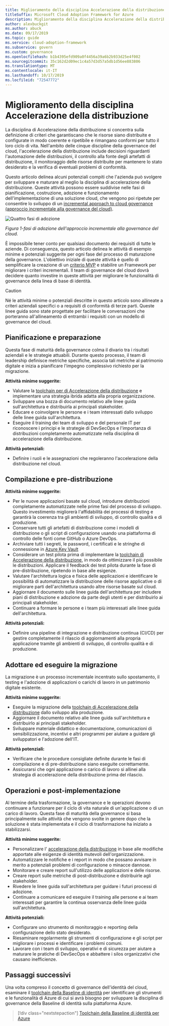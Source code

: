 ```yaml
---
title: Miglioramento della disciplina Accelerazione della distribuzione
titleSuffix: Microsoft Cloud Adoption Framework for Azure
description: Miglioramento della disciplina Accelerazione della distribuzione
author: alexbuckgit
ms.author: abuck
ms.date: 09/17/2019
ms.topic: guide
ms.service: cloud-adoption-framework
ms.subservice: govern
ms.custom: governance
ms.openlocfilehash: b1b4395efd909a0f4456a39a6b2b933d25e4f002
ms.sourcegitcommit: 35c162d2d09ec1c4a57d3d57a5db1d56ee883806
ms.translationtype: MT
ms.contentlocale: it-IT
ms.lasthandoff: 10/17/2019
ms.locfileid: "72547772"
---
```

# <a name="deployment-acceleration-discipline-improvement"></a>Miglioramento della disciplina Accelerazione della distribuzione

La disciplina di Accelerazione della distribuzione si concentra sulla definizione di criteri che garantiscano che le risorse siano distribuite e configurate in modo coerente e ripetibile e rimangano conformi per tutto il loro ciclo di vita. Nell'ambito delle cinque discipline della governance del cloud, l'accelerazione della distribuzione include decisioni riguardanti l'automazione delle distribuzioni, il controllo alla fonte degli artefatti di distribuzione, il monitoraggio delle risorse distribuite per mantenere lo stato desiderato e la verifica di eventuali problemi di conformità.

Questo articolo delinea alcuni potenziali compiti che l'azienda può svolgere per sviluppare e maturare al meglio la disciplina di accelerazione della distribuzione. Queste attività possono essere suddivise nelle fasi di pianificazione, costruzione, adozione e funzionamento dell'implementazione di una soluzione cloud, che vengono poi ripetute per consentire lo sviluppo di un [incremental approach to cloud governance (approccio incrementale alla governance del cloud)](../guides/index.md#an-incremental-approach-to-cloud-governance).

![Quattro fasi di adozione](../../_images/govern/adoption-phases.png)

*Figura 1-fasi di adozione dell'approccio incrementale alla governance del cloud.*

È impossibile tener conto per qualsiasi documento dei requisiti di tutte le aziende. Di conseguenza, questo articolo delinea le attività di esempio minime e potenziali suggerite per ogni fase del processo di maturazione della governance. L'obiettivo iniziale di queste attività è quello di semplificare la creazione di un [criterio MVP](../guides/index.md#an-incremental-approach-to-cloud-governance) e stabilire un Framework per migliorare i criteri incrementali. Il team di governance del cloud dovrà decidere quanto investire in queste attività per migliorare le funzionalità di governance della linea di base di identità.

> [!CAUTION]
> Né le attività minime o potenziali descritte in questo articolo sono allineate a criteri aziendali specifici o a requisiti di conformità di terze parti. Queste linee guida sono state progettate per facilitare le conversazioni che porteranno all'allineamento di entrambi i requisiti con un modello di governance del cloud.

## <a name="planning-and-readiness"></a>Pianificazione e preparazione

Questa fase di maturità della governance colma il divario tra i risultati aziendali e le strategie attuabili. Durante questo processo, il team di leadership definisce metriche specifiche, associa tali metriche al patrimonio digitale e inizia a pianificare l'impegno complessivo richiesto per la migrazione.

**Attività minime suggerite:**

- Valutare la [toolchain per di Accelerazione della distribuzione](./toolchain.md) e implementare una strategia ibrida adatta alla propria organizzazione.
- Sviluppare una bozza di documento relativo alle linee guida sull'architettura e distribuirla ai principali stakeholder.
- Educare e coinvolgere le persone e i team interessati dallo sviluppo delle linee guida sull'architettura.
- Eseguire il training dei team di sviluppo e del personale IT per riconoscere i principi e le strategie di DevSecOps e l'importanza di distribuzioni completamente automatizzate nella disciplina di accelerazione della distribuzione.

**Attività potenziali:**

- Definire i ruoli e le assegnazioni che regoleranno l'accelerazione della distribuzione nel cloud.

## <a name="build-and-predeployment"></a>Compilazione e pre-distribuzione

**Attività minime suggerite:**

- Per le nuove applicazioni basate sul cloud, introdurre distribuzioni completamente automatizzate nelle prime fasi del processo di sviluppo. Questo investimento migliorerà l'affidabilità dei processi di testing e garantirà la coerenza tra gli ambienti di sviluppo, di controllo qualità e di produzione.
- Conservare tutti gli artefatti di distribuzione come i modelli di distribuzione o gli script di configurazione usando una piattaforma di controllo delle fonti come GitHub o Azure DevOps.
- Archiviare tutti i segreti, le password, i certificati e le stringhe di connessione in [Azure Key Vault](https://docs.microsoft.com/azure/key-vault)
- Considerare un test pilota prima di implementare la [toolchain di Accelerazione della distribuzione](./toolchain.md), in modo da ottimizzare il più possibile le distribuzioni. Applicare il feedback dei test pilota durante la fase di pre-distribuzione, ripetendo in base alle esigenze.
- Valutare l'architettura logica e fisica delle applicazioni e identificare le possibilità di automatizzare la distribuzione delle risorse applicative o di migliorare parti dell'architettura usando altre risorse basate sul cloud.
- Aggiornare il documento sulle linee guida dell'architettura per includere piani di distribuzione e adozione da parte degli utenti e per distribuirlo ai principali stakeholder.
- Continuare a formare le persone e i team più interessati alle linee guida dell'architettura.

**Attività potenziali:**

- Definire una pipeline di integrazione e distribuzione continua (CI/CD) per gestire completamente il rilascio di aggiornamenti alla propria applicazione tramite gli ambienti di sviluppo, di controllo qualità e di produzione.

## <a name="adopt-and-migrate"></a>Adottare ed eseguire la migrazione

La migrazione è un processo incrementale incentrato sullo spostamento, il testing e l'adozione di applicazioni o carichi di lavoro in un patrimonio digitale esistente.

**Attività minime suggerite:**

- Eseguire la migrazione della [toolchain di Accelerazione della distribuzione](./toolchain.md) dallo sviluppo alla produzione.
- Aggiornare il documento relativo alle linee guida sull'architettura e distribuirlo ai principali stakeholder.
- Sviluppare materiale didattico e documentazione, comunicazioni di sensibilizzazione, incentivi e altri programmi per aiutare a guidare gli sviluppatori e l'adozione dell'IT.

**Attività potenziali:**

- Verificare che le procedure consigliate definite durante le fasi di compilazione e di pre-distribuzione siano eseguite correttamente.
- Assicurarsi che ogni applicazione o carico di lavoro si allinei alla strategia di accelerazione della distribuzione prima del rilascio.

## <a name="operate-and-post-implementation"></a>Operazioni e post-implementazione

Al termine della trasformazione, la governance e le operazioni devono continuare a funzionare per il ciclo di vita naturale di un'applicazione o di un carico di lavoro. Questa fase di maturità della governance si basa principalmente sulle attività che vengono svolte in genere dopo che la soluzione è stata implementata e il ciclo di trasformazione ha iniziato a stabilizzarsi.

**Attività minime suggerite:**

- Personalizzare l' [accelerazione della distribuzione](./toolchain.md) in base alle modifiche apportate alle esigenze di identità mutevoli dell'organizzazione.
- Automatizzare le notifiche e i report in modo che possano avvisare in merito a potenziali problemi di configurazione o minacce dannose.
- Monitorare e creare report sull'utilizzo delle applicazioni e delle risorse.
- Creare report sulle metriche di post-distribuzione e distribuirle agli stakeholder.
- Rivedere le linee guida sull'architettura per guidare i futuri processi di adozione.
- Continuare a comunicare ed eseguire il training alle persone e ai team interessati per garantire la continua osservanza delle linee guida sull'architettura.

**Attività potenziali:**

- Configurare uno strumento di monitoraggio e reporting della configurazione dello stato desiderato.
- Riesaminare regolarmente gli strumenti di configurazione e gli script per migliorare i processi e identificare i problemi comuni.
- Lavorare con i team di sviluppo, operativi e di sicurezza per aiutare a maturare le pratiche di DevSecOps e abbattere i silos organizzativi che causano inefficienze.

## <a name="next-steps"></a>Passaggi successivi

Una volta compreso il concetto di governance dell'identità del cloud, esaminare il [toolchain della Baseline di identità](./toolchain.md) per identificare gli strumenti e le funzionalità di Azure di cui si avrà bisogno per sviluppare la disciplina di governance della Baseline di identità sulla piattaforma Azure.

> [!div class="nextstepaction"]
> [Toolchain della Baseline di identità per Azure](./toolchain.md)
